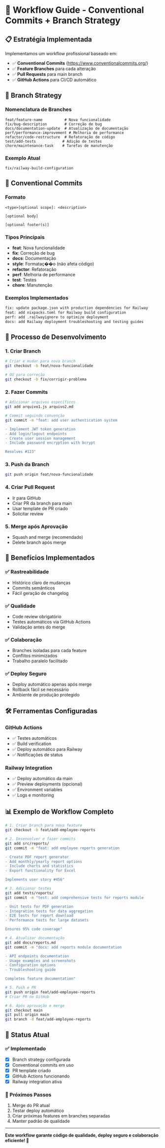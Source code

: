 # 🔄 Workflow Guide - Conventional Commits + Branch Strategy

## 📋 Estratégia Implementada

Implementamos um workflow profissional baseado em:
- ✅ **Conventional Commits** (https://www.conventionalcommits.org/)
- ✅ **Feature Branches** para cada alteração
- ✅ **Pull Requests** para main branch
- ✅ **GitHub Actions** para CI/CD automático

## 🌿 Branch Strategy

### Nomenclatura de Branches
```
feat/feature-name          # Nova funcionalidade
fix/bug-description        # Correção de bug
docs/documentation-update  # Atualização de documentação
perf/performance-improvement # Melhoria de performance
refactor/code-restructure  # Refatoração de código
test/add-tests            # Adição de testes
chore/maintenance-task    # Tarefas de manutenção
```

### Exemplo Atual
```
fix/railway-build-configuration
```

## 📝 Conventional Commits

### Formato
```
<type>[optional scope]: <description>

[optional body]

[optional footer(s)]
```

### Tipos Principais
- **feat**: Nova funcionalidade
- **fix**: Correção de bug
- **docs**: Documentação
- **style**: Formataç��o (não afeta código)
- **refactor**: Refatoração
- **perf**: Melhoria de performance
- **test**: Testes
- **chore**: Manutenção

### Exemplos Implementados
```bash
fix: update package.json with production dependencies for Railway
feat: add nixpacks.toml for Railway build configuration
perf: add .railwayignore to optimize deployment
docs: add Railway deployment troubleshooting and testing guides
```

## 🔄 Processo de Desenvolvimento

### 1. Criar Branch
```bash
# Criar e mudar para nova branch
git checkout -b feat/nova-funcionalidade

# OU para correção
git checkout -b fix/corrigir-problema
```

### 2. Fazer Commits
```bash
# Adicionar arquivos específicos
git add arquivo1.js arquivo2.md

# Commit seguindo convenção
git commit -m "feat: add user authentication system

- Implement JWT token generation
- Add login/logout endpoints
- Create user session management
- Include password encryption with bcrypt

Resolves #123"
```

### 3. Push da Branch
```bash
git push origin feat/nova-funcionalidade
```

### 4. Criar Pull Request
- Ir para GitHub
- Criar PR da branch para main
- Usar template de PR criado
- Solicitar review

### 5. Merge após Aprovação
- Squash and merge (recomendado)
- Delete branch após merge

## 🎯 Benefícios Implementados

### ✅ Rastreabilidade
- Histórico claro de mudanças
- Commits semânticos
- Fácil geração de changelog

### ✅ Qualidade
- Code review obrigatório
- Testes automáticos via GitHub Actions
- Validação antes do merge

### ✅ Colaboração
- Branches isoladas para cada feature
- Conflitos minimizados
- Trabalho paralelo facilitado

### ✅ Deploy Seguro
- Deploy automático apenas após merge
- Rollback fácil se necessário
- Ambiente de produção protegido

## 🛠️ Ferramentas Configuradas

### GitHub Actions
- ✅ Testes automáticos
- ✅ Build verification
- ✅ Deploy automático para Railway
- ✅ Notificações de status

### Railway Integration
- ✅ Deploy automático da main
- ✅ Preview deployments (opcional)
- ✅ Environment variables
- ✅ Logs e monitoring

## 📊 Exemplo de Workflow Completo

```bash
# 1. Criar branch para nova feature
git checkout -b feat/add-employee-reports

# 2. Desenvolver e fazer commits
git add src/reports/
git commit -m "feat: add employee reports generation

- Create PDF report generator
- Add monthly/yearly report options
- Include charts and statistics
- Export functionality for Excel

Implements user story #456"

# 3. Adicionar testes
git add tests/reports/
git commit -m "test: add comprehensive tests for reports module

- Unit tests for PDF generation
- Integration tests for data aggregation
- E2E tests for report download
- Performance tests for large datasets

Ensures 95% code coverage"

# 4. Atualizar documentação
git add docs/reports.md
git commit -m "docs: add reports module documentation

- API endpoints documentation
- Usage examples and screenshots
- Configuration options
- Troubleshooting guide

Completes feature documentation"

# 5. Push e PR
git push origin feat/add-employee-reports
# Criar PR no GitHub

# 6. Após aprovação e merge
git checkout main
git pull origin main
git branch -d feat/add-employee-reports
```

## 🎉 Status Atual

### ✅ Implementado
- [x] Branch strategy configurada
- [x] Conventional commits em uso
- [x] PR template criado
- [x] GitHub Actions funcionando
- [x] Railway integration ativa

### 🚀 Próximos Passos
1. Merge do PR atual
2. Testar deploy automático
3. Criar próximas features em branches separadas
4. Manter padrão de qualidade

---

**Este workflow garante código de qualidade, deploy seguro e colaboração eficiente! 🚀**